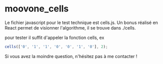 # moovone_cells

Le fichier javascript pour le test technique est cells.js.
Un bonus réalisé en React permet de visionner l'algorithme, il se trouve dans ./cells.

pour tester il suffit d'appeler la fonction cells, ex 

```javascript
cells(['0', '1', '1', '0', '0', '1', '0'], 2);
```

Si vous avez la moindre question, n'hésitez pas à me contacter !
